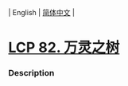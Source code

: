| English | [简体中文](README.md) |

# [LCP 82. 万灵之树](https://leetcode.cn/problems/cnHoX6)
 ### Description
